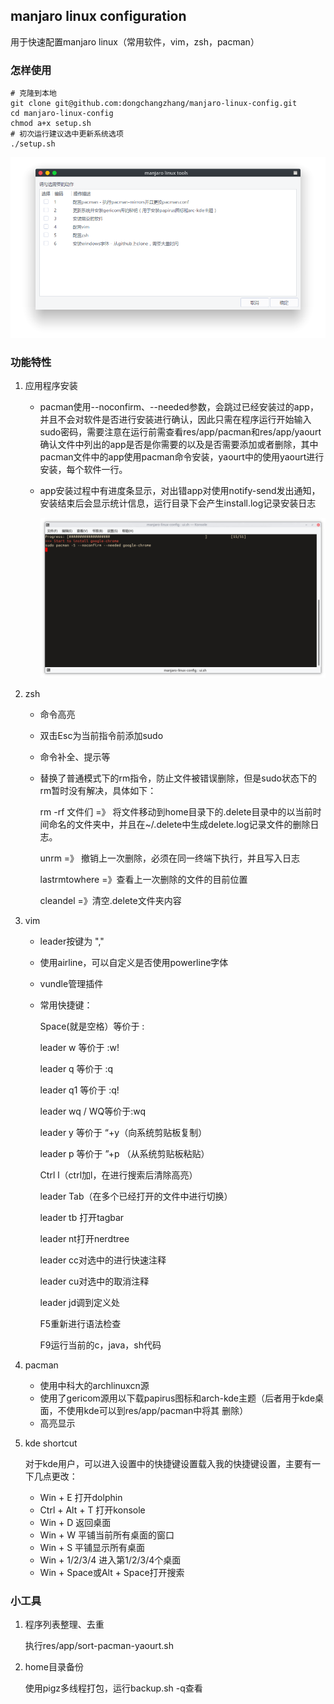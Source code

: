 ## manjaro linux configuration

用于快速配置manjaro linux（常用软件，vim，zsh，pacman）

### 怎样使用

```shell
# 克隆到本地
git clone git@github.com:dongchangzhang/manjaro-linux-config.git
cd manjaro-linux-config
chmod a+x setup.sh
# 初次运行建议选中更新系统选项
./setup.sh
```

![ui](preview/ui.png)

### 功能特性

1. 应用程序安装

   * pacman使用--noconfirm、--needed参数，会跳过已经安装过的app，并且不会对软件是否进行安装进行确认，因此只需在程序运行开始输入sudo密码，需要注意在运行前需查看res/app/pacman和res/app/yaourt确认文件中列出的app是否是你需要的以及是否需要添加或者删除，其中pacman文件中的app使用pacman命令安装，yaourt中的使用yaourt进行安装，每个软件一行。

   * app安装过程中有进度条显示，对出错app对使用notify-send发出通知，安装结束后会显示统计信息，运行目录下会产生install.log记录安装日志

     ![instal](preview/install.png)

2. zsh

   * 命令高亮

   * 双击Esc为当前指令前添加sudo

   * 命令补全、提示等

   * 替换了普通模式下的rm指令，防止文件被错误删除，但是sudo状态下的rm暂时没有解决，具体如下：

     rm -rf  文件们 =》 将文件移动到home目录下的.delete目录中的以当前时间命名的文件夹中，并且在~/.delete中生成delete.log记录文件的删除日志。

     unrm  =》 撤销上一次删除，必须在同一终端下执行，并且写入日志

     lastrmtowhere =》查看上一次删除的文件的目前位置

     cleandel  =》清空.delete文件夹内容

3. vim

   * leader按键为 ","

   * 使用airline，可以自定义是否使用powerline字体

   * vundle管理插件

   * 常用快捷键：

     Space(就是空格）等价于 :

     leader w  等价于 :w!

     leader q  等价于 :q

     leader q1 等价于 :q!

     leader wq / WQ等价于:wq

     leader y 等价于 “+y（向系统剪贴板复制）

     leader p 等价于 ”+p （从系统剪贴板粘贴）

     Ctrl l（ctrl加l，在进行搜索后清除高亮）

     leader Tab（在多个已经打开的文件中进行切换）

     leader tb 打开tagbar

     leader nt打开nerdtree

     leader cc对选中的进行快速注释

     leader cu对选中的取消注释

     leader jd调到定义处

     F5重新进行语法检查

     F9运行当前的c，java，sh代码

4. pacman

   * 使用中科大的archlinuxcn源
   * 使用了gericom源用以下载papirus图标和arch-kde主题（后者用于kde桌面，不使用kde可以到res/app/pacman中将其 删除）
   * 高亮显示

5. kde shortcut

   对于kde用户，可以进入设置中的快捷键设置载入我的快捷键设置，主要有一下几点更改：

   * Win + E 打开dolphin
   * Ctrl + Alt + T 打开konsole
   * Win + D 返回桌面
   * Win + W 平铺当前所有桌面的窗口
   * Win + S 平铺显示所有桌面
   * Win + 1/2/3/4 进入第1/2/3/4个桌面
   * Win + Space或Alt + Space打开搜索

### 小工具

1. 程序列表整理、去重

   执行res/app/sort-pacman-yaourt.sh

2. home目录备份

   使用pigz多线程打包，运行backup.sh -q查看



